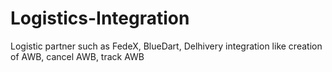 # Logistics-Integration
Logistic partner such as FedeX, BlueDart, Delhivery integration like creation of AWB, cancel AWB, track AWB
